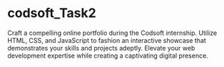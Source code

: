 # codsoft_Task2
Craft a compelling online portfolio during the Codsoft internship. Utilize HTML, CSS, and JavaScript to fashion an interactive showcase that demonstrates your skills and projects adeptly. Elevate your web development expertise while creating a captivating digital presence.
